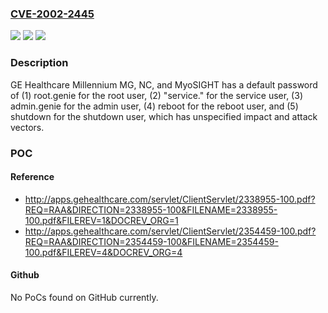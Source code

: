 ### [CVE-2002-2445](https://cve.mitre.org/cgi-bin/cvename.cgi?name=CVE-2002-2445)
![](https://img.shields.io/static/v1?label=Product&message=n%2Fa&color=blue)
![](https://img.shields.io/static/v1?label=Version&message=n%2Fa&color=blue)
![](https://img.shields.io/static/v1?label=Vulnerability&message=n%2Fa&color=brighgreen)

### Description

GE Healthcare Millennium MG, NC, and MyoSIGHT has a default password of (1) root.genie for the root user, (2) "service." for the service user, (3) admin.genie for the admin user, (4) reboot for the reboot user, and (5) shutdown for the shutdown user, which has unspecified impact and attack vectors.

### POC

#### Reference
- http://apps.gehealthcare.com/servlet/ClientServlet/2338955-100.pdf?REQ=RAA&DIRECTION=2338955-100&FILENAME=2338955-100.pdf&FILEREV=1&DOCREV_ORG=1
- http://apps.gehealthcare.com/servlet/ClientServlet/2354459-100.pdf?REQ=RAA&DIRECTION=2354459-100&FILENAME=2354459-100.pdf&FILEREV=4&DOCREV_ORG=4

#### Github
No PoCs found on GitHub currently.

